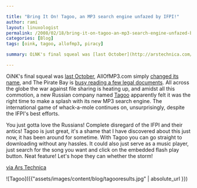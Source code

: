 ```yaml
---

title: "Bring It On! Tagoo, an MP3 search engine unfazed by IFPI!"
author: rami
layout: linuxologist
permalink: /2008/02/18/bring-it-on-tagoo-an-mp3-search-engine-unfazed-by-ifpi/
categories: [Blog]
tags: [oink, tagoo, allofmp3, piracy]

summary: OiNK's final squeal was [last October](http://arstechnica.com/news.ars/post/20071023-police-ifpi-make-bacon-of-oink-bittorrent-tracker.html), AllOfMP3.com simply [changed its name](http://arstechnica.com/news.ars/post/20070703-allofmp3-com-breathes-its-final-breath.html), and The Pirate Bay is [busy reading a few legal documents](http://arstechnica.com/news.ars/post/20080114-swedish-prosecutors-dump-4000-legal-docs-on-the-pirate-bay.html). All across the globe the war against file sharing is heating up, and amidst all this commotion, a new Russian company named [Tagoo](http://www.tagoo.ru) apparently felt it was the right time to make a splash with its new MP3 search engine. The international game of whack-a-mole continues on, unsurprisingly, despite the IFPI's best efforts.

---
```


OiNK's final squeal was [last October](http://arstechnica.com/news.ars/post/20071023-police-ifpi-make-bacon-of-oink-bittorrent-tracker.html), AllOfMP3.com simply [changed its name](http://arstechnica.com/news.ars/post/20070703-allofmp3-com-breathes-its-final-breath.html), and The Pirate Bay is [busy reading a few legal documents](http://arstechnica.com/news.ars/post/20080114-swedish-prosecutors-dump-4000-legal-docs-on-the-pirate-bay.html). All across the globe the war against file sharing is heating up, and amidst all this commotion, a new Russian company named [Tagoo](http://www.tagoo.ru) apparently felt it was the right time to make a splash with its new MP3 search engine. The international game of whack-a-mole continues on, unsurprisingly, despite the IFPI's best efforts.

You just gotta love the Russians! Complete disregard of the IFPI and their antics! Tagoo is just great, it's a shame that I have discovered about this just now, it has been around for sometime. With Tagoo you can go straight to downloading without any hassles. It could also just serve as a music player, just search for the song you want and click on the embedded flash play button. Neat feature! Let's hope they can whether the storm! 

[via Ars Technica](http://arstechnica.com/news.ars/post/20080217-tagoo-youre-it-new-mp3-search-engine-unfazed-by-ifpi.html)

![Tagoo]({{"assets/images/content/blog/tagooresults.jpg" | absolute_url }})

